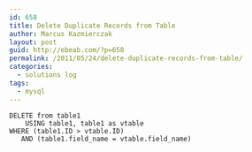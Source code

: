 ```yaml
---
id: 658
title: Delete Duplicate Records from Table
author: Marcus Kazmierczak
layout: post
guid: http://ebeab.com/?p=658
permalink: /2011/05/24/delete-duplicate-records-from-table/
categories:
  - solutions log
tags:
  - mysql
---
```

<pre><code class="sql">DELETE from table1
    USING table1, table1 as vtable
WHERE (table1.ID &gt; vtable.ID)
   AND (table1.field_name = vtable.field_name)
</code></pre>
